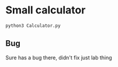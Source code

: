   # Small calculator
  
```
python3 Calculator.py
```

Bug
---
Sure has a bug there, didn't fix just lab thing

